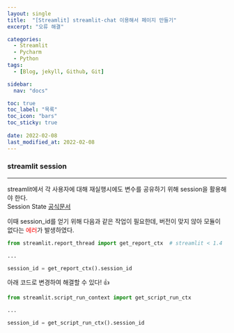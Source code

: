 ```yaml
---
layout: single
title:  "[Streamlit] streamlit-chat 이용해서 페이지 만들기"
excerpt: "오류 해결"

categories:
  - Streamlit
  - Pycharm
  - Python
tags:
  - [Blog, jekyll, Github, Git]

sidebar:
  nav: "docs"

toc: true
toc_label: "목록"
toc_icon: "bars"
toc_sticky: true
 
date: 2022-02-08
last_modified_at: 2022-02-08
---
```


### **streamlit session**
***

streamlit에서 각 사용자에 대해 재실행시에도 변수를 공유하기 위해 session을 활용해야 한다.  
Session State [공식문서](https://docs.streamlit.io/library/api-reference/session-state) 

이때 session_id를 얻기 위해 다음과 같은 작업이 필요한데, 버전이 맞지 않아 모듈이 없다는 <span style="color:red">에러</span>가 발생하였다.  

```python
from streamlit.report_thread import get_report_ctx  # streamlit < 1.4

...

session_id = get_report_ctx().session_id
```

아래 코드로 변경하여 해결할 수 있다! :thumbsup:
```python
from streamlit.script_run_context import get_script_run_ctx

...

session_id = get_script_run_ctx().session_id
```

